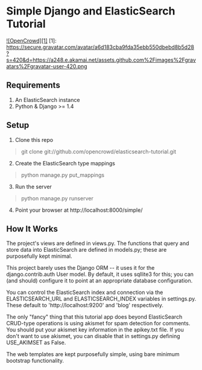 Simple Django and ElasticSearch Tutorial
========================================
<a href="http://www.opencrowd.com">![OpenCrowd][1]</a>
[1]: https://secure.gravatar.com/avatar/a6d183cba9fda35ebb550dbebd8b5d28?s=420&d=https://a248.e.akamai.net/assets.github.com%2Fimages%2Fgravatars%2Fgravatar-user-420.png

Requirements
------------

1.  An ElasticSearch instance
2.  Python & Django >= 1.4


Setup
-----

1. Clone this repo

>  git clone git://github.com/opencrowd/elasticsearch-tutorial.git


2. Create the ElasticSearch type mappings

> python manage.py put_mappings


3.  Run the server

> python manage.py runserver


4. Point your browser at http://localhost:8000/simple/



How It Works
------------

The project's views are defined in views.py.  The functions that query and store data into ElasticSearch are defined in models.py; these are purposefully kept minimal.

This project barely uses the Django ORM -- it uses it for the django.contrib.auth User model.  By default, it uses sqllite3 for this; you can (and should) configure it to point at an appropriate database configuration.

You can control the ElasticSearch index and connection via the ELASTICSEARCH_URL and ELASTICSEARCH_INDEX variables in settings.py.  These default to 'http://localhost:9200' and 'blog' respectively.

The only "fancy" thing that this tutorial app does beyond ElasticSearch CRUD-type operations is using akismet for spam detection for comments.  You should put your akismet key information in the apikey.txt file.  If you don't want to use akismet, you can disable that in settings.py defining USE_AKIMSET as False.

The web templates are kept purposefully simple, using bare minimum bootstrap functionality.

